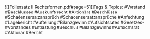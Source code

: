 
![[Foliensatz II Rechtsformen.pdf#page=51]]Tags & Topics:
   #Vorstand
   #Beschlusses
   #Auskunftsrecht
   #Aktionärs
   #Beschlüsse
   #Schadensersatzansprüch
   #Schadensersatzansprüche
   #Anfechtung
   #Lagebericht
   #Aufteilung
   #Bilanzgewinn
   #Aufsichtsrates
   #Gesetzes-
   #Vorstandes
   #Entlastung
   #Beschluß
   #Bilanzgewinns
   #Aufsichtsrat
   #Aktionär
   #Bericht
